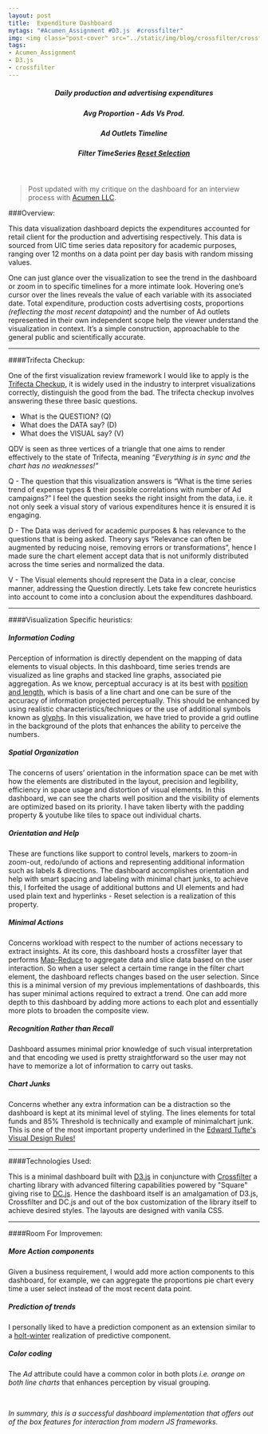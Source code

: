 ```yaml
---
layout: post
title:  Expenditure Dashboard 
mytags: "#Acumen_Assignment #D3.js  #crossfilter"
img: <img class="post-cover" src="../static/img/blog/crossfilter/crossfilterThum.png"  border="5" alt="Responsive image">
tags:
- Acumen_Assignment
- D3.js
- crossfilter
---
```


<style>.container {
  width: auto;
  max-width: 960px;
  text-align: center;
}
</style>
<style>@import url(../crossfilter/dashboardStyle.css);</style>
<style>@import url(../crossfilter/dc.min.css);</style>




<div class="container" id="ww-container">
  <div class="row">

  <div id="ww-capacity-line">
    <div class="chart-heading">
    <h5>Daily production and advertising expenditures</h5>
    </div>
  </div>

  <div id="ww-capacity-pie">
    <div class="chart-heading">
    <h5>Avg Proportion - Ads Vs Prod.</h5>
    </div>
  </div>

  <div id="ww-fscount-line">
    <div class="chart-heading">
    <h5>Ad Outlets Timeline </h5>
    </div>
  </div>

  <div id="ww-volume-chart">
    <div class="chart-heading">
    <h5>Filter TimeSeries
    <a href="javascript:dc.filterAll('wwChartGrp'); dc.renderAll('wwChartGrp');" class="rset"> Reset Selection</a>
    </h5>
    </div>
  </div>


  </div>
</div>
<br>

> Post updated with my critique on the dashboard for an interview process with [Acumen LLC](http://www.acumenllc.com/).

###Overview:

This data visualization dashboard depicts the expenditures accounted for retail client for the production and advertising respectively. This data is sourced from UIC time series data repository for academic purposes, ranging over 12 months on a data point per day basis with random missing values.  

One can just glance over the visualization to see the trend in the dashboard or zoom in to specific timelines for a more intimate look. Hovering one’s cursor over the lines reveals the value of each variable with its associated date. Total expenditure, production costs advertising costs, proportions *(reflecting the most recent datapoint)* and the number of Ad outlets represented in their own independent scope help the viewer understand the visualization in context. It’s a simple construction, approachable to the general public and scientifically accurate.

______

####Trifecta Checkup:

One of the first visualization review framework I would like to apply is the [Trifecta Checkup](http://junkcharts.typepad.com/junk_charts/junk-charts-trifecta-checkup-the-definitive-guide.html), it is widely used in the industry to interpret visualizations correctly, distinguish the good from the bad. The trifecta checkup involves answering these three basic questions. 

* What is the QUESTION? (Q)
* What does the DATA say? (D)
* What does the VISUAL say? (V)

QDV is seen as three vertices of a triangle that one aims to render effectively to the state of Trifecta, meaning *“Everything is in sync and the chart has no weaknesses!”*

Q - The question that this visualization answers is “What is the time series trend of expense types & their possible correlations with number of Ad campaigns?” I feel the question seeks the right insight from the data, i.e. it not only seek a visual story of various expenditures hence it is ensured it is engaging. 

D - The Data was derived for academic purposes & has relevance to the questions that is being asked. Theory says “Relevance can often be augmented by reducing noise, removing errors or transformations”, hence I made sure the chart element accept data that is not uniformly distributed across the time series and normalized the data.  

V - The Visual elements should represent the Data in a clear, concise manner, addressing the Question directly. Lets take few concrete heuristics into account to come into a conclusion about the expenditures dashboard. 

______



####Visualization Specific heuristics:


##### **Information Coding**
Perception of information is directly dependent on the mapping of data elements to visual objects. 
In this dashboard, time series trends are visualized as line graphs and stacked line graphs, associated pie aggregation. As we know, perceptual accuracy is at its best with [position and length](https://goo.gl/images/JFDZtd), which is basis of a line chart and one can be sure of the accuracy of information projected perceptually.  This should be enhanced by using realistic characteristics/techniques or the use of additional symbols known as [glyphs](http://www.infovis-wiki.net/index.php?title=Glyph). In this visualization, we have tried to provide a grid outline in the background of the plots that enhances the ability to perceive the numbers. 

##### **Spatial Organization** 
The concerns of users’ orientation in the information space can be met with how the elements are distributed in the layout, precision and legibility, efficiency in space usage and distortion of visual elements. In this dashboard, we can see the charts well position and the visibility of elements are optimized based on its priority. I have taken liberty with the padding property & youtube like tiles to space out individual charts.  

##### **Orientation and Help** 
These are functions like support to control levels, markers to zoom-in zoom-out, redo/undo of actions and representing additional information such as labels & directions. The dashboard accomplishes orientation and help with smart spacing and labeling with minimal chart junks, to achieve this, I forfeited the usage of additional buttons and UI elements and had used plain text and hyperlinks - Reset selection is a realization of this property. 

##### **Minimal Actions** 
Concerns workload with respect to the number of actions necessary to extract insights. At its core, this dashboard hosts a crossfilter layer that performs [Map-Reduce](https://github.com/square/crossfilter/wiki/API-Reference) to aggregate data and slice data based on the user interaction. So when a user select a certain time range in the filter chart element, the dashboard reflects changes based on the user selection. Since this is a minimal version of my previous implementations of dashboards, this has super minimal actions required to extract a trend. One can add more depth to this dashboard by adding more actions to each plot and essentially more plots to broaden the composite view. 

##### **Recognition Rather than Recall** 
Dashboard assumes minimal prior knowledge of such visual interpretation and that encoding we used is pretty straightforward so the user may not have to memorize a lot of information to carry out tasks. 

##### **Chart Junks**
Concerns whether any extra information can be a distraction so the dashboard is kept at its minimal level of styling. The lines elements for total funds and 85% Threshold is technically and example of minimalchart junk. This is one of the most important property underlined in the [Edward Tufte's Visual Design Rules!](http://www.sealthreinhold.com/school/tuftes-rules/rule_three.php)

____________


####Technologies Used:

This is a minimal dashboard built with [D3.js](https://d3js.org/) in conjuncture with [Crossfilter](http://square.github.io/crossfilter/) a charting library with advanced filtering capabilities powered by "Square" giving rise to [DC.js](https://dc-js.github.io/dc.js/).
Hence the dashboard itself is an amalgamation of D3.js, Crossfilter and DC.js and out of the box customization of the library itself to achieve desired styles. The layouts are designed with vanila CSS. 

____________


####Room For Improvemen:

##### **More Action components**
Given a business requirement, I would add more action components to this dashboard, for example, we can aggregate the proportions pie chart every time a user select instead of the most recent data point. 

##### **Prediction of trends**
I personally liked to have a prediction component as an extension similar to a [holt-winter](https://goo.gl/images/JqTB7g) realization of predictive component. 

##### **Color coding**
The *Ad* attribute could have a common color in both plots *i.e. orange on both line charts* that enhances perception by visual grouping. 

<br>

*In summary, this is a successful dashboard implementation that offers out of the box features for interaction from modern JS frameworks.*




<script src="//code.jquery.com/jquery-2.0.0.js"></script>
<script src="//d3js.org/d3.v3.min.js"></script>
<script src="//cdnjs.cloudflare.com/ajax/libs/crossfilter/1.3.12/crossfilter.min.js"></script>
<script src="//cdnjs.cloudflare.com/ajax/libs/dc/2.1.6/dc.min.js"></script>

<script src="crossfilter/dcdash.js"></script>